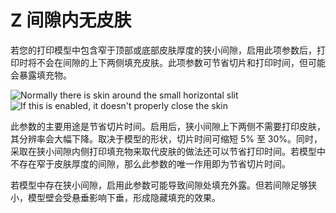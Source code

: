 Z 间隙内无皮肤
====
若您的打印模型中包含窄于顶部或底部皮肤厚度的狭小间隙，启用此项参数后，打印时将不会在间隙的上下两侧填充皮肤。此项参数可节省切片和打印时间，但可能会暴露填充物。

![Normally there is skin around the small horizontal slit](../images/skin_no_small_gaps_heuristic_disabled.png)
![If this is enabled, it doesn't properly close the skin](../images/skin_no_small_gaps_heuristic_enabled.png)

此参数的主要用途是节省切片时间。启用后，狭小间隙上下两侧不需要打印皮肤，其分辨率会大幅下降。取决于模型的形状，切片时间可缩短 5% 至 30%。同时，采取在狭小间隙内侧打印填充物来取代皮肤的做法还可以节省打印时间。若模型中不存在窄于皮肤厚度的间隙，那么此参数的唯一作用即为节省切片时间。

若模型中存在狭小间隙，启用此参数可能导致间隙处填充外露。但若间隙足够狭小，模型壁会受悬垂影响下垂，形成隐藏填充的效果。